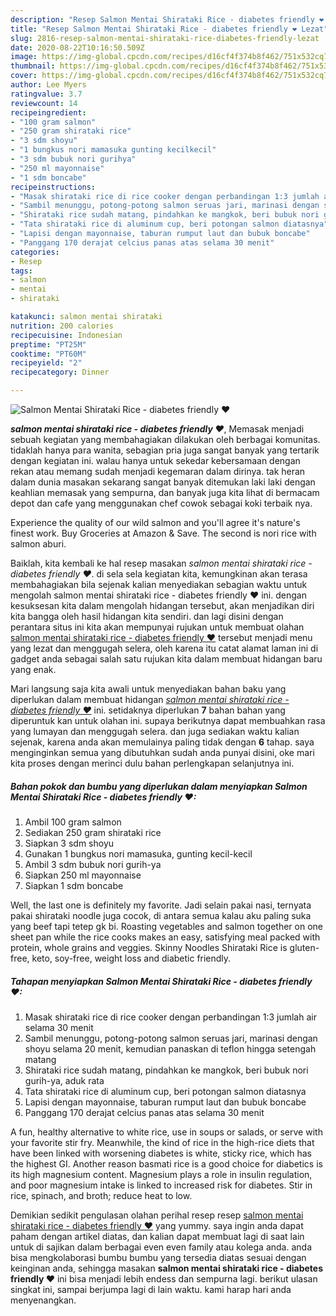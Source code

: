 ```yaml
---
description: "Resep Salmon Mentai Shirataki Rice - diabetes friendly ❤ Lezat"
title: "Resep Salmon Mentai Shirataki Rice - diabetes friendly ❤ Lezat"
slug: 2816-resep-salmon-mentai-shirataki-rice-diabetes-friendly-lezat
date: 2020-08-22T10:16:50.509Z
image: https://img-global.cpcdn.com/recipes/d16cf4f374b8f462/751x532cq70/salmon-mentai-shirataki-rice-diabetes-friendly-❤-foto-resep-utama.jpg
thumbnail: https://img-global.cpcdn.com/recipes/d16cf4f374b8f462/751x532cq70/salmon-mentai-shirataki-rice-diabetes-friendly-❤-foto-resep-utama.jpg
cover: https://img-global.cpcdn.com/recipes/d16cf4f374b8f462/751x532cq70/salmon-mentai-shirataki-rice-diabetes-friendly-❤-foto-resep-utama.jpg
author: Lee Myers
ratingvalue: 3.7
reviewcount: 14
recipeingredient:
- "100 gram salmon"
- "250 gram shirataki rice"
- "3 sdm shoyu"
- "1 bungkus nori mamasuka gunting kecilkecil"
- "3 sdm bubuk nori gurihya"
- "250 ml mayonnaise"
- "1 sdm boncabe"
recipeinstructions:
- "Masak shirataki rice di rice cooker dengan perbandingan 1:3 jumlah air selama 30 menit"
- "Sambil menunggu, potong-potong salmon seruas jari, marinasi dengan shoyu selama 20 menit, kemudian panaskan di teflon hingga setengah matang"
- "Shirataki rice sudah matang, pindahkan ke mangkok, beri bubuk nori gurih-ya, aduk rata"
- "Tata shirataki rice di aluminum cup, beri potongan salmon diatasnya"
- "Lapisi dengan mayonnaise, taburan rumput laut dan bubuk boncabe"
- "Panggang 170 derajat celcius panas atas selama 30 menit"
categories:
- Resep
tags:
- salmon
- mentai
- shirataki

katakunci: salmon mentai shirataki 
nutrition: 200 calories
recipecuisine: Indonesian
preptime: "PT25M"
cooktime: "PT60M"
recipeyield: "2"
recipecategory: Dinner

---
```



![Salmon Mentai Shirataki Rice - diabetes friendly ❤](https://img-global.cpcdn.com/recipes/d16cf4f374b8f462/751x532cq70/salmon-mentai-shirataki-rice-diabetes-friendly-❤-foto-resep-utama.jpg)

<b><i>salmon mentai shirataki rice - diabetes friendly ❤</i></b>, Memasak menjadi sebuah kegiatan yang membahagiakan dilakukan oleh berbagai komunitas. tidaklah hanya para wanita, sebagian pria juga sangat banyak yang tertarik dengan kegiatan ini. walau hanya untuk sekedar kebersamaan dengan rekan atau memang sudah menjadi kegemaran dalam dirinya. tak heran dalam dunia masakan sekarang sangat banyak ditemukan laki laki dengan keahlian memasak yang sempurna, dan banyak juga kita lihat di bermacam depot dan cafe yang menggunakan chef cowok sebagai koki terbaik nya.

Experience the quality of our wild salmon and you&#39;ll agree it&#39;s nature&#39;s finest work. Buy Groceries at Amazon &amp; Save. The second is nori rice with salmon aburi.

Baiklah, kita kembali ke hal resep masakan <i>salmon mentai shirataki rice - diabetes friendly ❤</i>. di sela sela kegiatan kita, kemungkinan akan terasa membahagiakan bila sejenak kalian menyediakan sebagian waktu untuk mengolah salmon mentai shirataki rice - diabetes friendly ❤ ini. dengan kesuksesan kita dalam mengolah hidangan tersebut, akan menjadikan diri kita bangga oleh hasil hidangan kita sendiri. dan lagi disini dengan perantara situs ini kita akan mempunyai rujukan untuk membuat olahan <u>salmon mentai shirataki rice - diabetes friendly ❤</u> tersebut menjadi menu yang lezat dan menggugah selera, oleh karena itu catat alamat laman ini di gadget anda sebagai salah satu rujukan kita dalam membuat hidangan baru yang enak.


Mari langsung saja kita awali untuk menyediakan bahan baku yang diperlukan dalam membuat hidangan <u><i>salmon mentai shirataki rice - diabetes friendly ❤</i></u> ini. setidaknya diperlukan <b>7</b> bahan bahan yang diperuntuk kan untuk olahan ini. supaya berikutnya dapat membuahkan rasa yang lumayan dan menggugah selera. dan juga sediakan waktu kalian sejenak, karena anda akan memulainya paling tidak dengan <b>6</b> tahap. saya menginginkan semua yang dibutuhkan sudah anda punyai disini, oke mari kita proses dengan merinci dulu bahan perlengkapan selanjutnya ini.

<!--inarticleads1-->

##### Bahan pokok dan bumbu yang diperlukan dalam menyiapkan Salmon Mentai Shirataki Rice - diabetes friendly ❤:

1. Ambil 100 gram salmon
1. Sediakan 250 gram shirataki rice
1. Siapkan 3 sdm shoyu
1. Gunakan 1 bungkus nori mamasuka, gunting kecil-kecil
1. Ambil 3 sdm bubuk nori gurih-ya
1. Siapkan 250 ml mayonnaise
1. Siapkan 1 sdm boncabe


Well, the last one is definitely my favorite. Jadi selain pakai nasi, ternyata pakai shirataki noodle juga cocok, di antara semua kalau aku paling suka yang beef tapi tetep gk bi. Roasting vegetables and salmon together on one sheet pan while the rice cooks makes an easy, satisfying meal packed with protein, whole grains and veggies. Skinny Noodles Shirataki Rice is gluten-free, keto, soy-free, weight loss and diabetic friendly. 

<!--inarticleads2-->

##### Tahapan menyiapkan Salmon Mentai Shirataki Rice - diabetes friendly ❤:

1. Masak shirataki rice di rice cooker dengan perbandingan 1:3 jumlah air selama 30 menit
1. Sambil menunggu, potong-potong salmon seruas jari, marinasi dengan shoyu selama 20 menit, kemudian panaskan di teflon hingga setengah matang
1. Shirataki rice sudah matang, pindahkan ke mangkok, beri bubuk nori gurih-ya, aduk rata
1. Tata shirataki rice di aluminum cup, beri potongan salmon diatasnya
1. Lapisi dengan mayonnaise, taburan rumput laut dan bubuk boncabe
1. Panggang 170 derajat celcius panas atas selama 30 menit


A fun, healthy alternative to white rice, use in soups or salads, or serve with your favorite stir fry. Meanwhile, the kind of rice in the high-rice diets that have been linked with worsening diabetes is white, sticky rice, which has the highest GI. Another reason basmati rice is a good choice for diabetics is its high magnesium content. Magnesium plays a role in insulin regulation, and poor magnesium intake is linked to increased risk for diabetes. Stir in rice, spinach, and broth; reduce heat to low. 

Demikian sedikit pengulasan olahan perihal resep resep <u>salmon mentai shirataki rice - diabetes friendly ❤</u> yang yummy. saya ingin anda dapat paham dengan artikel diatas, dan kalian dapat membuat lagi di saat lain untuk di sajikan dalam berbagai even even family atau kolega anda. anda bisa mengkolaborasi bumbu bumbu yang tersedia diatas sesuai dengan keinginan anda, sehingga masakan <b>salmon mentai shirataki rice - diabetes friendly ❤</b> ini bisa menjadi lebih endess dan sempurna lagi. berikut ulasan singkat ini, sampai berjumpa lagi di lain waktu. kami harap hari anda menyenangkan.
